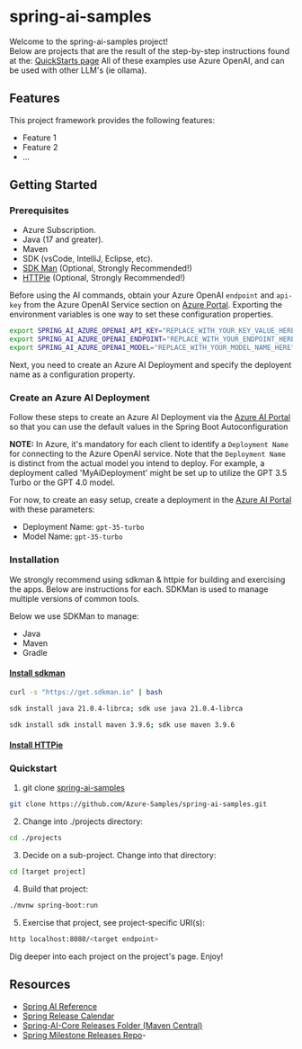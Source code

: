# spring-ai-samples

Welcome to the spring-ai-samples project!  
Below are projects that are the result of the step-by-step instructions found at the: [QuickStarts page](https://learn.microsoft.com/en-us/azure/ai-services/openai/quickstart?tabs=command-line%2Cpython-new&pivots=programming-language-spring)
All of these examples use Azure OpenAI, and can be used with other LLM's (ie ollama).

## Features
This project framework provides the following features:

* Feature 1
* Feature 2
* ...

## Getting Started

### Prerequisites

- Azure Subscription.
- Java (17 and greater).
- Maven
- SDK (vsCode, IntelliJ, Eclipse, etc).
- [SDK Man](https://sdkman.io/install) (Optional, Strongly Recommended!)
- [HTTPie](https://httpie.io/docs/cli/installation) (Optional, Strongly Recommended!)
  
 
Before using the AI commands, obtain your Azure OpenAI `endpoint` and `api-key` from the Azure OpenAI Service section on [Azure Portal](https://portal.azure.com).
Exporting the environment variables is one way to set these configuration properties.

```bash
export SPRING_AI_AZURE_OPENAI_API_KEY="REPLACE_WITH_YOUR_KEY_VALUE_HERE"
export SPRING_AI_AZURE_OPENAI_ENDPOINT="REPLACE_WITH_YOUR_ENDPOINT_HERE"
export SPRING_AI_AZURE_OPENAI_MODEL="REPLACE_WITH_YOUR_MODEL_NAME_HERE"
```

Next, you need to create an Azure AI Deployment and specify the deployent name as a configuration property.

### Create an Azure AI Deployment

Follow these steps to create an Azure AI Deployment via the [Azure AI Portal](https://oai.azure.com/portal) so that you can use the default values in the Spring Boot Autoconfiguration

**NOTE:** In Azure, it's mandatory for each client to identify a `Deployment Name` for connecting to the Azure OpenAI service. Note that the `Deployment Name` is distinct from the actual model you intend to deploy. For example, a deployment called 'MyAiDeployment' might be set up to utilize the GPT 3.5 Turbo or the GPT 4.0 model.

For now, to create an easy setup, create a deployment in the [Azure AI Portal](https://oai.azure.com/portal) with these parameters:

- Deployment Name: `gpt-35-turbo`
- Model Name: `gpt-35-turbo`

### Installation
We strongly recommend using sdkman & httpie for building and exercising the apps.  Below are instructions for each.   SDKMan is used to manage multiple versions of common tools.  

Below we use SDKMan to manage:
* Java
* Maven
* Gradle

#### [Install sdkman](https://sdkman.io/) 
```bash
curl -s "https://get.sdkman.io" | bash
```
```bash
sdk install java 21.0.4-librca; sdk use java 21.0.4-librca
```
```bash
sdk install sdk install maven 3.9.6; sdk use maven 3.9.6
```

#### [Install HTTPie](https://httpie.io/docs/cli/installation)


### Quickstart

1. git clone [spring-ai-samples](https://github.com/Azure-Samples/spring-ai-samples.git)
```bash 
git clone https://github.com/Azure-Samples/spring-ai-samples.git
```
2. Change into ./projects directory: 
```bash
cd ./projects
```
3. Decide on a sub-project. Change into that directory:

```bash
cd [target project]
```

4. Build that project:

```bash
./mvnw spring-boot:run
```

5. Exercise that project, see project-specific URI(s):
```bash
http localhost:8080/<target endpoint>
```
Dig deeper into each project on the project's page.
Enjoy!

## Resources

- [Spring AI Reference](https://docs.spring.io/spring-ai/reference/index.html)
- [Spring Release Calendar](https://calendar.spring.io/)
- [Spring-AI-Core Releases Folder (Maven Central) ](https://mvnrepository.com/artifact/org.springframework.ai/spring-ai-core)
- [Spring Milestone Releases Repo](https://repo.spring.io/milestone/)- 
